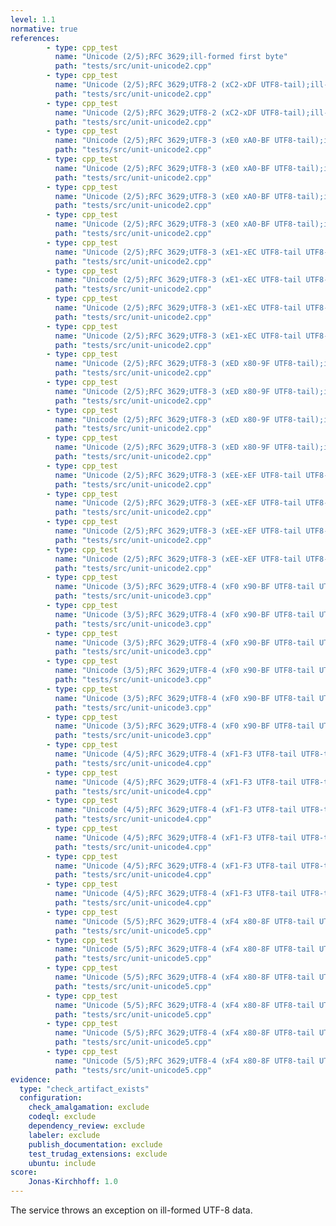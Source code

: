 ```yaml
---
level: 1.1
normative: true
references:
        - type: cpp_test
          name: "Unicode (2/5);RFC 3629;ill-formed first byte"
          path: "tests/src/unit-unicode2.cpp"
        - type: cpp_test
          name: "Unicode (2/5);RFC 3629;UTF8-2 (xC2-xDF UTF8-tail);ill-formed: missing second byte"
          path: "tests/src/unit-unicode2.cpp"
        - type: cpp_test
          name: "Unicode (2/5);RFC 3629;UTF8-2 (xC2-xDF UTF8-tail);ill-formed: wrong second byte"
          path: "tests/src/unit-unicode2.cpp"
        - type: cpp_test
          name: "Unicode (2/5);RFC 3629;UTF8-3 (xE0 xA0-BF UTF8-tail);ill-formed: missing second byte"
          path: "tests/src/unit-unicode2.cpp"
        - type: cpp_test
          name: "Unicode (2/5);RFC 3629;UTF8-3 (xE0 xA0-BF UTF8-tail);ill-formed: missing third byte"
          path: "tests/src/unit-unicode2.cpp"
        - type: cpp_test
          name: "Unicode (2/5);RFC 3629;UTF8-3 (xE0 xA0-BF UTF8-tail);ill-formed: wrong second byte"
          path: "tests/src/unit-unicode2.cpp"
        - type: cpp_test
          name: "Unicode (2/5);RFC 3629;UTF8-3 (xE0 xA0-BF UTF8-tail);ill-formed: wrong third byte"
          path: "tests/src/unit-unicode2.cpp"
        - type: cpp_test
          name: "Unicode (2/5);RFC 3629;UTF8-3 (xE1-xEC UTF8-tail UTF8-tail);ill-formed: missing second byte"
          path: "tests/src/unit-unicode2.cpp"
        - type: cpp_test
          name: "Unicode (2/5);RFC 3629;UTF8-3 (xE1-xEC UTF8-tail UTF8-tail);ill-formed: missing third byte"
          path: "tests/src/unit-unicode2.cpp"
        - type: cpp_test
          name: "Unicode (2/5);RFC 3629;UTF8-3 (xE1-xEC UTF8-tail UTF8-tail);ill-formed: wrong second byte"
          path: "tests/src/unit-unicode2.cpp"
        - type: cpp_test
          name: "Unicode (2/5);RFC 3629;UTF8-3 (xE1-xEC UTF8-tail UTF8-tail);ill-formed: wrong third byte"
          path: "tests/src/unit-unicode2.cpp"
        - type: cpp_test
          name: "Unicode (2/5);RFC 3629;UTF8-3 (xED x80-9F UTF8-tail);ill-formed: missing second byte"
          path: "tests/src/unit-unicode2.cpp"
        - type: cpp_test
          name: "Unicode (2/5);RFC 3629;UTF8-3 (xED x80-9F UTF8-tail);ill-formed: missing third byte"
          path: "tests/src/unit-unicode2.cpp"
        - type: cpp_test
          name: "Unicode (2/5);RFC 3629;UTF8-3 (xED x80-9F UTF8-tail);ill-formed: wrong second byte"
          path: "tests/src/unit-unicode2.cpp"
        - type: cpp_test
          name: "Unicode (2/5);RFC 3629;UTF8-3 (xED x80-9F UTF8-tail);ill-formed: wrong third byte"
          path: "tests/src/unit-unicode2.cpp"
        - type: cpp_test
          name: "Unicode (2/5);RFC 3629;UTF8-3 (xEE-xEF UTF8-tail UTF8-tail);ill-formed: missing second byte"
          path: "tests/src/unit-unicode2.cpp"
        - type: cpp_test
          name: "Unicode (2/5);RFC 3629;UTF8-3 (xEE-xEF UTF8-tail UTF8-tail);ill-formed: missing third byte"
          path: "tests/src/unit-unicode2.cpp"
        - type: cpp_test
          name: "Unicode (2/5);RFC 3629;UTF8-3 (xEE-xEF UTF8-tail UTF8-tail);ill-formed: wrong second byte"
          path: "tests/src/unit-unicode2.cpp"
        - type: cpp_test
          name: "Unicode (2/5);RFC 3629;UTF8-3 (xEE-xEF UTF8-tail UTF8-tail);ill-formed: wrong third byte"
          path: "tests/src/unit-unicode2.cpp"
        - type: cpp_test
          name: "Unicode (3/5);RFC 3629;UTF8-4 (xF0 x90-BF UTF8-tail UTF8-tail);ill-formed: missing second byte"
          path: "tests/src/unit-unicode3.cpp"
        - type: cpp_test
          name: "Unicode (3/5);RFC 3629;UTF8-4 (xF0 x90-BF UTF8-tail UTF8-tail);ill-formed: missing third byte"
          path: "tests/src/unit-unicode3.cpp"
        - type: cpp_test
          name: "Unicode (3/5);RFC 3629;UTF8-4 (xF0 x90-BF UTF8-tail UTF8-tail);ill-formed: missing fourth byte"
          path: "tests/src/unit-unicode3.cpp"
        - type: cpp_test
          name: "Unicode (3/5);RFC 3629;UTF8-4 (xF0 x90-BF UTF8-tail UTF8-tail);ill-formed: wrong second byte"
          path: "tests/src/unit-unicode3.cpp"
        - type: cpp_test
          name: "Unicode (3/5);RFC 3629;UTF8-4 (xF0 x90-BF UTF8-tail UTF8-tail);ill-formed: wrong third byte"
          path: "tests/src/unit-unicode3.cpp"
        - type: cpp_test
          name: "Unicode (3/5);RFC 3629;UTF8-4 (xF0 x90-BF UTF8-tail UTF8-tail);ill-formed: wrong fourth byte"
          path: "tests/src/unit-unicode3.cpp"
        - type: cpp_test
          name: "Unicode (4/5);RFC 3629;UTF8-4 (xF1-F3 UTF8-tail UTF8-tail UTF8-tail);ill-formed: missing second byte"
          path: "tests/src/unit-unicode4.cpp"
        - type: cpp_test
          name: "Unicode (4/5);RFC 3629;UTF8-4 (xF1-F3 UTF8-tail UTF8-tail UTF8-tail);ill-formed: missing third byte"
          path: "tests/src/unit-unicode4.cpp"
        - type: cpp_test
          name: "Unicode (4/5);RFC 3629;UTF8-4 (xF1-F3 UTF8-tail UTF8-tail UTF8-tail);ill-formed: missing fourth byte"
          path: "tests/src/unit-unicode4.cpp"
        - type: cpp_test
          name: "Unicode (4/5);RFC 3629;UTF8-4 (xF1-F3 UTF8-tail UTF8-tail UTF8-tail);ill-formed: wrong second byte"
          path: "tests/src/unit-unicode4.cpp"
        - type: cpp_test
          name: "Unicode (4/5);RFC 3629;UTF8-4 (xF1-F3 UTF8-tail UTF8-tail UTF8-tail);ill-formed: wrong third byte"
          path: "tests/src/unit-unicode4.cpp"
        - type: cpp_test
          name: "Unicode (4/5);RFC 3629;UTF8-4 (xF1-F3 UTF8-tail UTF8-tail UTF8-tail);ill-formed: wrong fourth byte"
          path: "tests/src/unit-unicode4.cpp"
        - type: cpp_test
          name: "Unicode (5/5);RFC 3629;UTF8-4 (xF4 x80-8F UTF8-tail UTF8-tail);ill-formed: missing second byte"
          path: "tests/src/unit-unicode5.cpp"
        - type: cpp_test
          name: "Unicode (5/5);RFC 3629;UTF8-4 (xF4 x80-8F UTF8-tail UTF8-tail);ill-formed: missing third byte"
          path: "tests/src/unit-unicode5.cpp"
        - type: cpp_test
          name: "Unicode (5/5);RFC 3629;UTF8-4 (xF4 x80-8F UTF8-tail UTF8-tail);ill-formed: missing fourth byte"
          path: "tests/src/unit-unicode5.cpp"
        - type: cpp_test
          name: "Unicode (5/5);RFC 3629;UTF8-4 (xF4 x80-8F UTF8-tail UTF8-tail);ill-formed: wrong second byte"
          path: "tests/src/unit-unicode5.cpp"
        - type: cpp_test
          name: "Unicode (5/5);RFC 3629;UTF8-4 (xF4 x80-8F UTF8-tail UTF8-tail);ill-formed: wrong third byte"
          path: "tests/src/unit-unicode5.cpp"
        - type: cpp_test
          name: "Unicode (5/5);RFC 3629;UTF8-4 (xF4 x80-8F UTF8-tail UTF8-tail);ill-formed: wrong fourth byte"
          path: "tests/src/unit-unicode5.cpp"
evidence:
  type: "check_artifact_exists"
  configuration:
    check_amalgamation: exclude
    codeql: exclude
    dependency_review: exclude
    labeler: exclude
    publish_documentation: exclude
    test_trudag_extensions: exclude
    ubuntu: include
score:
    Jonas-Kirchhoff: 1.0
---
```


The service throws an exception on ill-formed UTF-8 data.